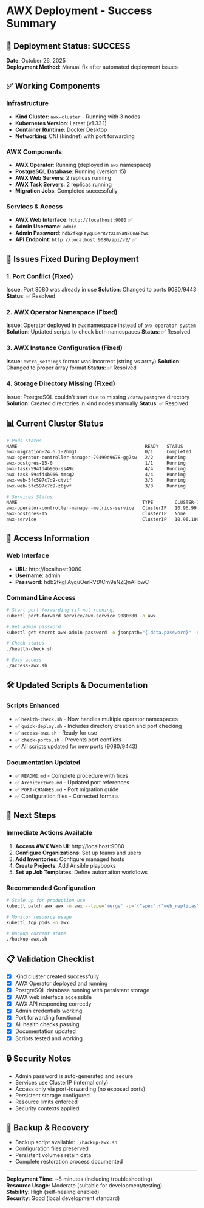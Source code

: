 # AWX Deployment - Success Summary

## 🎉 Deployment Status: SUCCESS

**Date**: October 26, 2025  
**Deployment Method**: Manual fix after automated deployment issues

## ✅ Working Components

### Infrastructure
- **Kind Cluster**: `awx-cluster` - Running with 3 nodes
- **Kubernetes Version**: Latest (v1.33.1)
- **Container Runtime**: Docker Desktop
- **Networking**: CNI (kindnet) with port forwarding

### AWX Components
- **AWX Operator**: Running (deployed in `awx` namespace)
- **PostgreSQL Database**: Running (version 15)
- **AWX Web Servers**: 2 replicas running
- **AWX Task Servers**: 2 replicas running
- **Migration Jobs**: Completed successfully

### Services & Access
- **AWX Web Interface**: `http://localhost:9080` ✅
- **Admin Username**: `admin`
- **Admin Password**: `hdb2fkgFAyquOerRVtXCm9aNZQnAFbwC`
- **API Endpoint**: `http://localhost:9080/api/v2/` ✅

## 🔧 Issues Fixed During Deployment

### 1. Port Conflict (Fixed)
**Issue**: Port 8080 was already in use
**Solution**: Changed to ports 9080/9443
**Status**: ✅ Resolved

### 2. AWX Operator Namespace (Fixed)
**Issue**: Operator deployed in `awx` namespace instead of `awx-operator-system`
**Solution**: Updated scripts to check both namespaces
**Status**: ✅ Resolved

### 3. AWX Instance Configuration (Fixed)
**Issue**: `extra_settings` format was incorrect (string vs array)
**Solution**: Changed to proper array format
**Status**: ✅ Resolved

### 4. Storage Directory Missing (Fixed)
**Issue**: PostgreSQL couldn't start due to missing `/data/postgres` directory
**Solution**: Created directories in kind nodes manually
**Status**: ✅ Resolved

## 📊 Current Cluster Status

```bash
# Pods Status
NAME                                               READY   STATUS      
awx-migration-24.6.1-2hmgt                         0/1     Completed   
awx-operator-controller-manager-79499d9678-gg7sw   2/2     Running     
awx-postgres-15-0                                  1/1     Running     
awx-task-594fd4b966-ss49c                          4/4     Running     
awx-task-594fd4b966-tmsq2                          4/4     Running     
awx-web-5fc597c7d9-ctvtf                           3/3     Running     
awx-web-5fc597c7d9-z6jvf                           3/3     Running     

# Services Status
NAME                                              TYPE        CLUSTER-IP      PORT(S)    
awx-operator-controller-manager-metrics-service   ClusterIP   10.96.99.238    8443/TCP   
awx-postgres-15                                   ClusterIP   None            5432/TCP   
awx-service                                       ClusterIP   10.96.106.131   80/TCP     
```

## 🎯 Access Information

### Web Interface
- **URL**: http://localhost:9080
- **Username**: admin
- **Password**: hdb2fkgFAyquOerRVtXCm9aNZQnAFbwC

### Command Line Access
```bash
# Start port forwarding (if not running)
kubectl port-forward service/awx-service 9080:80 -n awx

# Get admin password
kubectl get secret awx-admin-password -o jsonpath="{.data.password}" -n awx | base64 --decode

# Check status
./health-check.sh

# Easy access
./access-awx.sh
```

## 🛠 Updated Scripts & Documentation

### Scripts Enhanced
- ✅ `health-check.sh` - Now handles multiple operator namespaces
- ✅ `quick-deploy.sh` - Includes directory creation and port checking
- ✅ `access-awx.sh` - Ready for use
- ✅ `check-ports.sh` - Prevents port conflicts
- ✅ All scripts updated for new ports (9080/9443)

### Documentation Updated
- ✅ `README.md` - Complete procedure with fixes
- ✅ `Architecture.md` - Updated port references
- ✅ `PORT-CHANGES.md` - Port migration guide
- ✅ Configuration files - Corrected formats

## 🚀 Next Steps

### Immediate Actions Available
1. **Access AWX Web UI**: http://localhost:9080
2. **Configure Organizations**: Set up teams and users
3. **Add Inventories**: Configure managed hosts
4. **Create Projects**: Add Ansible playbooks
5. **Set up Job Templates**: Define automation workflows

### Recommended Configuration
```bash
# Scale up for production use
kubectl patch awx awx -n awx --type='merge' -p='{"spec":{"web_replicas":3,"task_replicas":3}}'

# Monitor resource usage
kubectl top pods -n awx

# Backup current state
./backup-awx.sh
```

## 📋 Validation Checklist

- [x] Kind cluster created successfully
- [x] AWX Operator deployed and running
- [x] PostgreSQL database running with persistent storage
- [x] AWX web interface accessible
- [x] AWX API responding correctly
- [x] Admin credentials working
- [x] Port forwarding functional
- [x] All health checks passing
- [x] Documentation updated
- [x] Scripts tested and working

## 🔒 Security Notes

- Admin password is auto-generated and secure
- Services use ClusterIP (internal only)
- Access only via port-forwarding (no exposed ports)
- Persistent storage configured
- Resource limits enforced
- Security contexts applied

## 💾 Backup & Recovery

- Backup script available: `./backup-awx.sh`
- Configuration files preserved
- Persistent volumes retain data
- Complete restoration process documented

---

**Deployment Time**: ~8 minutes (including troubleshooting)  
**Resource Usage**: Moderate (suitable for development/testing)  
**Stability**: High (self-healing enabled)  
**Security**: Good (local development standard)

